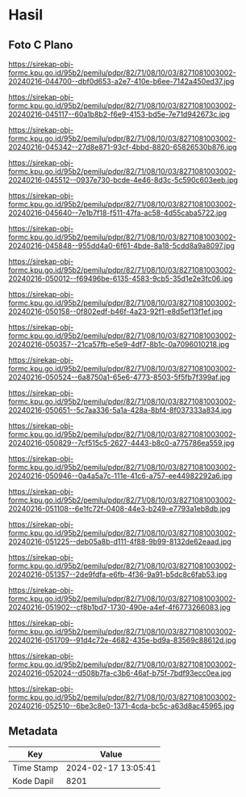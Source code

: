 # Hasil

## Foto C Plano

https://sirekap-obj-formc.kpu.go.id/95b2/pemilu/pdpr/82/71/08/10/03/8271081003002-20240216-044700--dbf0d653-a2e7-410e-b6ee-7142a450ed37.jpg

https://sirekap-obj-formc.kpu.go.id/95b2/pemilu/pdpr/82/71/08/10/03/8271081003002-20240216-045117--60a1b8b2-f6e9-4153-bd5e-7e71d942673c.jpg

https://sirekap-obj-formc.kpu.go.id/95b2/pemilu/pdpr/82/71/08/10/03/8271081003002-20240216-045342--27d8e871-93cf-4bbd-8820-65826530b876.jpg

https://sirekap-obj-formc.kpu.go.id/95b2/pemilu/pdpr/82/71/08/10/03/8271081003002-20240216-045512--0937e730-bcde-4e46-8d3c-5c590c603eeb.jpg

https://sirekap-obj-formc.kpu.go.id/95b2/pemilu/pdpr/82/71/08/10/03/8271081003002-20240216-045640--7e1b7f18-f511-47fa-ac58-4d55caba5722.jpg

https://sirekap-obj-formc.kpu.go.id/95b2/pemilu/pdpr/82/71/08/10/03/8271081003002-20240216-045848--955dd4a0-6f61-4bde-8a18-5cdd8a9a8097.jpg

https://sirekap-obj-formc.kpu.go.id/95b2/pemilu/pdpr/82/71/08/10/03/8271081003002-20240216-050012--f69496be-6135-4583-9cb5-35d1e2e3fc06.jpg

https://sirekap-obj-formc.kpu.go.id/95b2/pemilu/pdpr/82/71/08/10/03/8271081003002-20240216-050158--0f802edf-b46f-4a23-92f1-e8d5ef13f1ef.jpg

https://sirekap-obj-formc.kpu.go.id/95b2/pemilu/pdpr/82/71/08/10/03/8271081003002-20240216-050357--21ca57fb-e5e9-4df7-8b1c-0a7096010218.jpg

https://sirekap-obj-formc.kpu.go.id/95b2/pemilu/pdpr/82/71/08/10/03/8271081003002-20240216-050524--6a8750a1-65e6-4773-8503-5f5fb7f399af.jpg

https://sirekap-obj-formc.kpu.go.id/95b2/pemilu/pdpr/82/71/08/10/03/8271081003002-20240216-050651--5c7aa336-5a1a-428a-8bf4-8f037333a834.jpg

https://sirekap-obj-formc.kpu.go.id/95b2/pemilu/pdpr/82/71/08/10/03/8271081003002-20240216-050829--7cf515c5-2627-4443-b8c0-a775786ea559.jpg

https://sirekap-obj-formc.kpu.go.id/95b2/pemilu/pdpr/82/71/08/10/03/8271081003002-20240216-050946--0a4a5a7c-111e-41c6-a757-ee44982292a6.jpg

https://sirekap-obj-formc.kpu.go.id/95b2/pemilu/pdpr/82/71/08/10/03/8271081003002-20240216-051108--6e1fc72f-0408-44e3-b249-e7793a1eb8db.jpg

https://sirekap-obj-formc.kpu.go.id/95b2/pemilu/pdpr/82/71/08/10/03/8271081003002-20240216-051225--deb05a8b-d111-4f88-9b99-8132de62eaad.jpg

https://sirekap-obj-formc.kpu.go.id/95b2/pemilu/pdpr/82/71/08/10/03/8271081003002-20240216-051357--2de9fdfa-e6fb-4f36-9a91-b5dc8c6fab53.jpg

https://sirekap-obj-formc.kpu.go.id/95b2/pemilu/pdpr/82/71/08/10/03/8271081003002-20240216-051902--cf8b1bd7-1730-490e-a4ef-4f6773266083.jpg

https://sirekap-obj-formc.kpu.go.id/95b2/pemilu/pdpr/82/71/08/10/03/8271081003002-20240216-051709--91d4c72e-4682-435e-bd9a-83569c88612d.jpg

https://sirekap-obj-formc.kpu.go.id/95b2/pemilu/pdpr/82/71/08/10/03/8271081003002-20240216-052024--d508b7fa-c3b6-46af-b75f-7bdf93ecc0ea.jpg

https://sirekap-obj-formc.kpu.go.id/95b2/pemilu/pdpr/82/71/08/10/03/8271081003002-20240216-052510--6be3c8e0-1371-4cda-bc5c-a63d8ac45965.jpg


## Metadata

| Key        | Value               |
| ---------- | ------------------- |
| Time Stamp | 2024-02-17 13:05:41 |
| Kode Dapil | 8201                |



